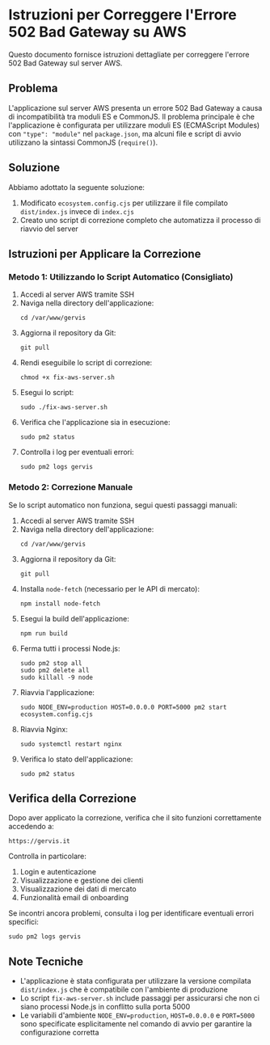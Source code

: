 # Istruzioni per Correggere l'Errore 502 Bad Gateway su AWS

Questo documento fornisce istruzioni dettagliate per correggere l'errore 502 Bad Gateway sul server AWS.

## Problema

L'applicazione sul server AWS presenta un errore 502 Bad Gateway a causa di incompatibilità tra moduli ES e CommonJS. 
Il problema principale è che l'applicazione è configurata per utilizzare moduli ES (ECMAScript Modules) con `"type": "module"` nel `package.json`, 
ma alcuni file e script di avvio utilizzano la sintassi CommonJS (`require()`).

## Soluzione

Abbiamo adottato la seguente soluzione:

1. Modificato `ecosystem.config.cjs` per utilizzare il file compilato `dist/index.js` invece di `index.cjs`
2. Creato uno script di correzione completo che automatizza il processo di riavvio del server

## Istruzioni per Applicare la Correzione

### Metodo 1: Utilizzando lo Script Automatico (Consigliato)

1. Accedi al server AWS tramite SSH
2. Naviga nella directory dell'applicazione:
   ```
   cd /var/www/gervis
   ```
3. Aggiorna il repository da Git:
   ```
   git pull
   ```
4. Rendi eseguibile lo script di correzione:
   ```
   chmod +x fix-aws-server.sh
   ```
5. Esegui lo script:
   ```
   sudo ./fix-aws-server.sh
   ```
6. Verifica che l'applicazione sia in esecuzione:
   ```
   sudo pm2 status
   ```
7. Controlla i log per eventuali errori:
   ```
   sudo pm2 logs gervis
   ```

### Metodo 2: Correzione Manuale

Se lo script automatico non funziona, segui questi passaggi manuali:

1. Accedi al server AWS tramite SSH
2. Naviga nella directory dell'applicazione:
   ```
   cd /var/www/gervis
   ```
3. Aggiorna il repository da Git:
   ```
   git pull
   ```
4. Installa `node-fetch` (necessario per le API di mercato):
   ```
   npm install node-fetch
   ```
5. Esegui la build dell'applicazione:
   ```
   npm run build
   ```
6. Ferma tutti i processi Node.js:
   ```
   sudo pm2 stop all
   sudo pm2 delete all
   sudo killall -9 node
   ```
7. Riavvia l'applicazione:
   ```
   sudo NODE_ENV=production HOST=0.0.0.0 PORT=5000 pm2 start ecosystem.config.cjs
   ```
8. Riavvia Nginx:
   ```
   sudo systemctl restart nginx
   ```
9. Verifica lo stato dell'applicazione:
   ```
   sudo pm2 status
   ```

## Verifica della Correzione

Dopo aver applicato la correzione, verifica che il sito funzioni correttamente accedendo a:

```
https://gervis.it
```

Controlla in particolare:

1. Login e autenticazione
2. Visualizzazione e gestione dei clienti
3. Visualizzazione dei dati di mercato
4. Funzionalità email di onboarding

Se incontri ancora problemi, consulta i log per identificare eventuali errori specifici:

```
sudo pm2 logs gervis
```

## Note Tecniche

- L'applicazione è stata configurata per utilizzare la versione compilata `dist/index.js` che è compatibile con l'ambiente di produzione
- Lo script `fix-aws-server.sh` include passaggi per assicurarsi che non ci siano processi Node.js in conflitto sulla porta 5000
- Le variabili d'ambiente `NODE_ENV=production`, `HOST=0.0.0.0` e `PORT=5000` sono specificate esplicitamente nel comando di avvio per garantire la configurazione corretta